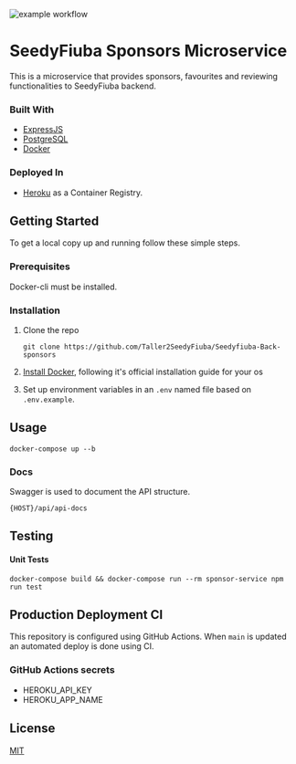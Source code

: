 ![example workflow](https://github.com/Taller2SeedyFiuba/Seedyfiuba-Back-sponsors/actions/workflows/main.yml/badge.svg)

# SeedyFiuba Sponsors Microservice

This is a microservice that provides sponsors, favourites and reviewing functionalities to SeedyFiuba backend.

### Built With

* [ExpressJS](https://expressjs.com/)
* [PostgreSQL](https://www.postgresql.org/)
* [Docker](https://www.docker.com/)

### Deployed In

* [Heroku](https://www.heroku.com/) as a Container Registry.

## Getting Started

To get a local copy up and running follow these simple steps.

### Prerequisites

Docker-cli must be installed. 

### Installation

1. Clone the repo
   ```git
   git clone https://github.com/Taller2SeedyFiuba/Seedyfiuba-Back-sponsors
   ```
2. [Install Docker](https://docs.docker.com/engine/install/), following it's official installation guide for your os

3. Set up environment variables in an ```.env``` named file based on ```.env.example```.

## Usage

```
docker-compose up --b
```

### Docs

Swagger is used to document the API structure. 
```
{HOST}/api/api-docs
```

## Testing

#### Unit Tests
```
docker-compose build && docker-compose run --rm sponsor-service npm run test
```

## Production Deployment CI

This repository is configured using GitHub Actions. When ```main``` is updated an automated deploy is done using CI.

### GitHub Actions secrets

* HEROKU_API_KEY
* HEROKU_APP_NAME

## License
[MIT](https://choosealicense.com/licenses/mit/)
